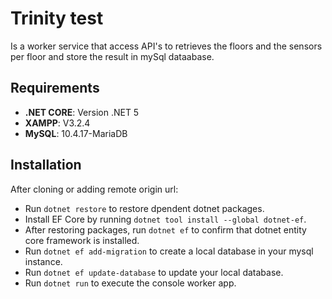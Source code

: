 # Trinity test
Is a worker service that access API's to retrieves the floors and the sensors per floor and store the result in mySql dataabase.

## Requirements

- **.NET CORE**: Version .NET 5
- **XAMPP**: V3.2.4
- **MySQL**: 10.4.17-MariaDB

## Installation

After cloning or adding remote origin url:

- Run `dotnet restore` to restore dpendent dotnet packages.
- Install EF Core by running `dotnet tool install --global dotnet-ef`.
- After restoring packages, run `dotnet ef` to confirm that dotnet entity core framework is installed.
- Run `dotnet ef add-migration` to create a local database in your mysql instance.
- Run `dotnet ef update-database` to update your local database.
- Run `dotnet run` to execute the console worker app.
